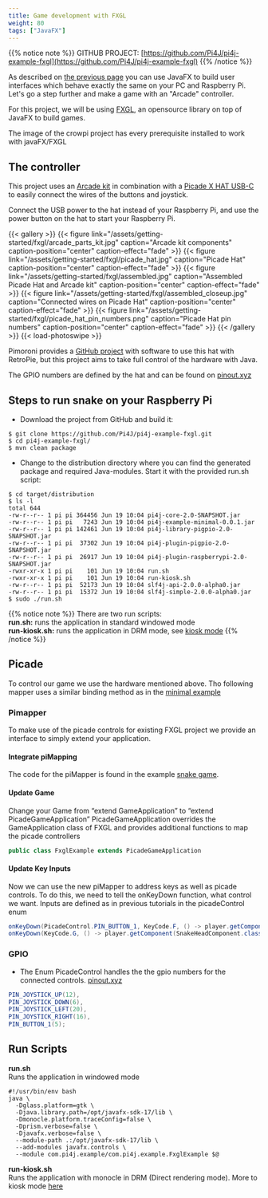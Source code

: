 ```yaml
---
title: Game development with FXGL
weight: 80
tags: ["JavaFX"]
---
```


{{% notice note %}}
GITHUB PROJECT: [https://github.com/Pi4J/pi4j-example-fxgl](https://github.com/Pi4J/pi4j-example-fxgl)
{{% /notice %}}

As described on [the previous page](/getting-started/user-interface-with-javafx/) you can use JavaFX to build
user interfaces which behave exactly the same on your PC and Raspberry Pi. Let's go a step further and make
a game with an "Arcade" controller.

For this project, we will be using [FXGL](https://github.com/AlmasB/FXGL), an opensource library on top of
JavaFX to build games.

The image of the crowpi project has every prerequisite installed to work with javaFX/FXGL

## The controller

This project uses an [Arcade kit](https://www.kiwi-electronics.nl/pim-471?search=arcade&description=true)
in combination with a [Picade X HAT USB-C](https://www.kiwi-electronics.nl/index.php?route=product/product&search=arcade&description=true&product_id=4337)
to easily connect the wires of the buttons and joystick.

Connect the USB power to the hat instead of your Raspberry Pi, and use the power button on the hat to
start your Raspberry Pi.

{{< gallery >}}
{{< figure link="/assets/getting-started/fxgl/arcade_parts_kit.jpg" caption="Arcade kit components" caption-position="center" caption-effect="fade" >}}
{{< figure link="/assets/getting-started/fxgl/picade_hat.jpg" caption="Picade Hat" caption-position="center" caption-effect="fade" >}}
{{< figure link="/assets/getting-started/fxgl/assembled.jpg" caption="Assembled Picade Hat and Arcade kit" caption-position="center" caption-effect="fade" >}}
{{< figure link="/assets/getting-started/fxgl/assembled_closeup.jpg" caption="Connected wires on Picade Hat" caption-position="center" caption-effect="fade" >}}
{{< figure link="/assets/getting-started/fxgl/picade_hat_pin_numbers.png" caption="Picade Hat pin numbers" caption-position="center" caption-effect="fade" >}}
{{< /gallery >}}
{{< load-photoswipe >}}

Pimoroni provides a [GitHub project](https://github.com/pimoroni/picade-hat) with software to use
this hat with RetroPie, but this project aims to take full control of the hardware with Java.

The GPIO numbers are defined by the hat and can be found on [pinout.xyz](https://pinout.xyz/pinout/picade_hat)

## Steps to run snake on your Raspberry Pi

* Download the project from GitHub and build it:

``` shell
$ git clone https://github.com/Pi4J/pi4j-example-fxgl.git
$ cd pi4j-example-fxgl/
$ mvn clean package
``` 

* Change to the distribution directory where you can find the generated package and required Java-modules. Start it with the provided run.sh script:

``` shell
$ cd target/distribution
$ ls -l
total 644
-rw-r--r-- 1 pi pi 364456 Jun 19 10:04 pi4j-core-2.0-SNAPSHOT.jar
-rw-r--r-- 1 pi pi   7243 Jun 19 10:04 pi4j-example-minimal-0.0.1.jar
-rw-r--r-- 1 pi pi 142461 Jun 19 10:04 pi4j-library-pigpio-2.0-SNAPSHOT.jar
-rw-r--r-- 1 pi pi  37302 Jun 19 10:04 pi4j-plugin-pigpio-2.0-SNAPSHOT.jar
-rw-r--r-- 1 pi pi  26917 Jun 19 10:04 pi4j-plugin-raspberrypi-2.0-SNAPSHOT.jar
-rwxr-xr-x 1 pi pi    101 Jun 19 10:04 run.sh
-rwxr-xr-x 1 pi pi    101 Jun 19 10:04 run-kiosk.sh
-rw-r--r-- 1 pi pi  52173 Jun 19 10:04 slf4j-api-2.0.0-alpha0.jar
-rw-r--r-- 1 pi pi  15372 Jun 19 10:04 slf4j-simple-2.0.0-alpha0.jar
$ sudo ./run.sh
``` 

{{% notice note %}}
There are two run scripts:</br>
**run.sh:** runs the application in standard windowed mode</br>
**run-kiosk.sh:** runs the application in DRM mode, see [kiosk mode](/getting-started/fxgl/kiosk-mode/)
{{% /notice %}}
  
## Picade

To control our game we use the hardware mentioned above. Tho following mapper uses a similar binding method as in the [minimal example](/getting-started/minimal-example-application/)

### Pimapper

To make use of the picade controls for existing FXGL project we provide an interface to simply extend your application.

#### Integrate piMapping

The code for the piMapper is found in the example [snake game](https://github.com/Pi4J/pi4j-example-fxgl).
#### Update Game 
  
Change your Game from “extend GameApplication” to “extend PicadeGameApplication”
PicadeGameApplication overrides the GameApplication class of FXGL and provides additional functions to map the picade controllers
  
``` java
public class FxglExample extends PicadeGameApplication
```

#### Update Key Inputs 
    
Now we can use the new piMapper to address keys as well as picade controls. To do this, we need to tell the onKeyDown function, what control we want.
Inputs are defined as in previous tutorials in the picadeControl enum

``` java
onKeyDown(PicadeControl.PIN_BUTTON_1, KeyCode.F, () -> player.getComponent(SnakeHeadComponent.class).grow());
onKeyDown(KeyCode.G, () -> player.getComponent(SnakeHeadComponent.class).log());
```

### GPIO
* The Enum PicadeControl handles the the gpio numbers for the connected controls. [pinout.xyz](https://pinout.xyz/pinout/picade_hat) 
``` java
PIN_JOYSTICK_UP(12),
PIN_JOYSTICK_DOWN(6),
PIN_JOYSTICK_LEFT(20),
PIN_JOYSTICK_RIGHT(16),
PIN_BUTTON_1(5);
```

## Run Scripts

**run.sh**
</br>Runs the application in windowed mode

``` shell
#!/usr/bin/env bash
java \
  -Dglass.platform=gtk \
  -Djava.library.path=/opt/javafx-sdk-17/lib \
  -Dmonocle.platform.traceConfig=false \
  -Dprism.verbose=false \
  -Djavafx.verbose=false \
  --module-path .:/opt/javafx-sdk-17/lib \
  --add-modules javafx.controls \
  --module com.pi4j.example/com.pi4j.example.FxglExample $@
```

**run-kiosk.sh**
</br>Runs the application with monocle in DRM (Direct rendering mode).
More to kiosk mode [here](/getting-started/fxgl/kiosk-mode/)




